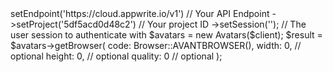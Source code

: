 <?php

use Getapp\Client;
use Getapp\Services\Avatars;
use Getapp\Enums\Browser;

$client = (new Client())
    ->setEndpoint('https://cloud.appwrite.io/v1') // Your API Endpoint
    ->setProject('5df5acd0d48c2') // Your project ID
    ->setSession(''); // The user session to authenticate with

$avatars = new Avatars($client);

$result = $avatars->getBrowser(
    code: Browser::AVANTBROWSER(),
    width: 0, // optional
    height: 0, // optional
    quality: 0 // optional
);
